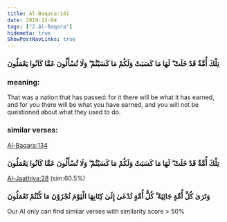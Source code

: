 ```yaml
---
title: Al-Baqara:141
date: 2019-12-04
tags: ["2.Al-Baqara"]
hidemeta: true 
ShowPostNavLinks: true 
---
```

### تِلْكَ أُمَّةٌ قَدْ خَلَتْ ۖ لَهَا مَا كَسَبَتْ وَلَكُمْ مَا كَسَبْتُمْ ۖ وَلَا تُسْأَلُونَ عَمَّا كَانُوا يَعْمَلُونَ
### meaning: 
That was a nation that has passed: for it there will be what it has earned, and for you there will be what you have earned, and you will not be questioned about what they used to do.
### similar verses: 

[Al-Baqara:134](/2/134)

### تِلْكَ أُمَّةٌ قَدْ خَلَتْ ۖ لَهَا مَا كَسَبَتْ وَلَكُمْ مَا كَسَبْتُمْ ۖ وَلَا تُسْأَلُونَ عَمَّا كَانُوا يَعْمَلُونَ

[Al-Jaathiya:28](/45/28) (sim:60.5%)

### وَتَرَىٰ كُلَّ أُمَّةٍ جَاثِيَةً ۚ كُلُّ أُمَّةٍ تُدْعَىٰ إِلَىٰ كِتَابِهَا الْيَوْمَ تُجْزَوْنَ مَا كُنْتُمْ تَعْمَلُونَ

Our AI only can find similar verses with similarity score > 50% 


